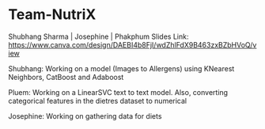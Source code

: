 # Team-NutriX
Shubhang Sharma | Josephine | Phakphum
Slides Link: https://www.canva.com/design/DAEBI4b8FjI/wdZhlFdX9B463zxBZbHVoQ/view

Shubhang: Working on a model (Images to Allergens) using KNearest Neighbors, CatBoost and Adaboost

Pluem: Working on a LinearSVC text to text model. Also, converting categorical features in the dietres dataset to numerical

Josephine: Working on gathering data for diets
